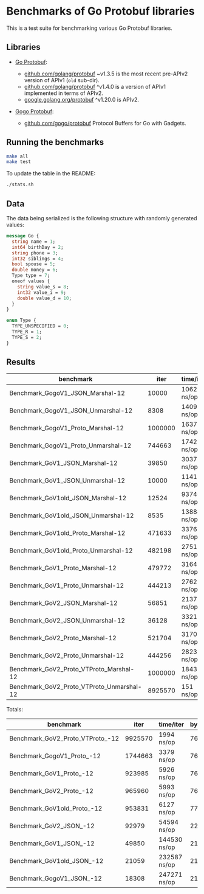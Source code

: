 # Benchmarks of Go Protobuf libraries

This is a test suite for benchmarking various Go Protobuf libraries.

## Libraries

* [Go Protobuf](https://blog.golang.org/protobuf-apiv2):
  - [github.com/golang/protobuf](https://github.com/golang/protobuf/releases/tag/v1.3.5) ~v1.3.5 is the most recent pre-APIv2 version of APIv1 (`old` sub-dir).
  - [github.com/golang/protobuf](https://github.com/golang/protobuf) ^v1.4.0 is a version of APIv1 implemented in terms of APIv2.
  - [google.golang.org/protobuf](https://github.com/protocolbuffers/protobuf-go) ^v1.20.0 is APIv2.

* [Gogo Protobuf](https://github.com/gogo/protobuf):
  - [github.com/gogo/protobuf](https://github.com/gogo/protobuf) Protocol Buffers for Go with Gadgets.

## Running the benchmarks

```bash
make all
make test
```

To update the table in the README:

```bash
./stats.sh
```

## Data

The data being serialized is the following structure with randomly generated values:

```proto
message Go {
  string name = 1;
  int64 birthDay = 2;
  string phone = 3;
  int32 siblings = 4;
  bool spouse = 5;
  double money = 6;
  Type type = 7;
  oneof values {
    string value_s = 8;
    int32 value_i = 9;
    double value_d = 10;
  }
}

enum Type {
  TYPE_UNSPECIFIED = 0;
  TYPE_R = 1;
  TYPE_S = 2;
}
```


## Results

benchmark                                | iter      | time/iter | bytes/op  |  allocs/op |tt.sec  | tt.kb        | ns/alloc
-----------------------------------------|-----------|-----------|-----------|------------|--------|--------------|-----------
Benchmark_GogoV1_JSON_Marshal-12         |      10000 | 106281 ns/op |  1063 | 37477 |   1.06 |    1063 |    2.84
Benchmark_GogoV1_JSON_Unmarshal-12       |       8308 | 140990 ns/op |  1063 | 35374 |   1.17 |     883 |    3.99
Benchmark_GogoV1_Proto_Marshal-12        |    1000000 |   1637 ns/op |   383 | 398 |   1.64 |   38370 |    4.11
Benchmark_GogoV1_Proto_Unmarshal-12      |     744663 |   1742 ns/op |   383 | 928 |   1.30 |   28572 |    1.88
Benchmark_GoV1_JSON_Marshal-12           |      39850 |  30378 ns/op |  1061 | 6736 |   1.21 |    4228 |    4.51
Benchmark_GoV1_JSON_Unmarshal-12         |      10000 | 114152 ns/op |  1061 | 31620 |   1.14 |    1061 |    3.61
Benchmark_GoV1old_JSON_Marshal-12        |      12524 |  93740 ns/op |  1066 | 30074 |   1.17 |    1335 |    3.12
Benchmark_GoV1old_JSON_Unmarshal-12      |       8535 | 138847 ns/op |  1066 | 35723 |   1.19 |     909 |    3.89
Benchmark_GoV1old_Proto_Marshal-12       |     471633 |   3376 ns/op |   388 | 417 |   1.59 |   18332 |    8.10
Benchmark_GoV1old_Proto_Unmarshal-12     |     482198 |   2751 ns/op |   388 | 1160 |   1.33 |   18743 |    2.37
Benchmark_GoV1_Proto_Marshal-12          |     479772 |   3164 ns/op |   383 | 398 |   1.52 |   18408 |    7.95
Benchmark_GoV1_Proto_Unmarshal-12        |     444213 |   2762 ns/op |   383 | 1152 |   1.23 |   17044 |    2.40
Benchmark_GoV2_JSON_Marshal-12           |      56851 |  21377 ns/op |  1119 | 4999 |   1.22 |    6361 |    4.28
Benchmark_GoV2_JSON_Unmarshal-12         |      36128 |  33217 ns/op |  1118 | 3865 |   1.20 |    4039 |    8.59
Benchmark_GoV2_Proto_Marshal-12          |     521704 |   3170 ns/op |   383 | 398 |   1.65 |   20017 |    7.96
Benchmark_GoV2_Proto_Unmarshal-12        |     444256 |   2823 ns/op |   383 | 1152 |   1.25 |   17046 |    2.45
Benchmark_GoV2_Proto_VTProto_Marshal-12  |    1000000 |   1843 ns/op |   383 | 398 |   1.84 |   38370 |    4.63
Benchmark_GoV2_Proto_VTProto_Unmarshal-12 |    8925570 |    151 ns/op |   383 |   0 |   1.35 |  342474 |    0.00


Totals:


benchmark                                | iter  | time/iter | bytes/op  |  allocs/op |tt.sec  | tt.kb        | ns/alloc
-----------------------------------------|-------|-----------|-----------|------------|--------|--------------|-----------
Benchmark_GoV2_Proto_VTProto_-12         |    9925570 |   1994 ns/op |   767 | 398 |  19.80 |  761688 |    5.01
Benchmark_GogoV1_Proto_-12               |    1744663 |   3379 ns/op |   767 | 1326 |   5.90 |  133885 |    2.55
Benchmark_GoV1_Proto_-12                 |     923985 |   5926 ns/op |   767 | 1550 |   5.48 |   70906 |    3.82
Benchmark_GoV2_Proto_-12                 |     965960 |   5993 ns/op |   767 | 1550 |   5.79 |   74127 |    3.87
Benchmark_GoV1old_Proto_-12              |     953831 |   6127 ns/op |   777 | 1577 |   5.84 |   74150 |    3.89
Benchmark_GoV2_JSON_-12                  |      92979 |  54594 ns/op |  2237 | 8864 |   5.08 |   20799 |    6.16
Benchmark_GoV1_JSON_-12                  |      49850 | 144530 ns/op |  2122 | 38356 |   7.20 |   10578 |    3.77
Benchmark_GoV1old_JSON_-12               |      21059 | 232587 ns/op |  2132 | 65797 |   4.90 |    4489 |    3.53
Benchmark_GogoV1_JSON_-12                |      18308 | 247271 ns/op |  2126 | 72851 |   4.53 |    3892 |    3.39
